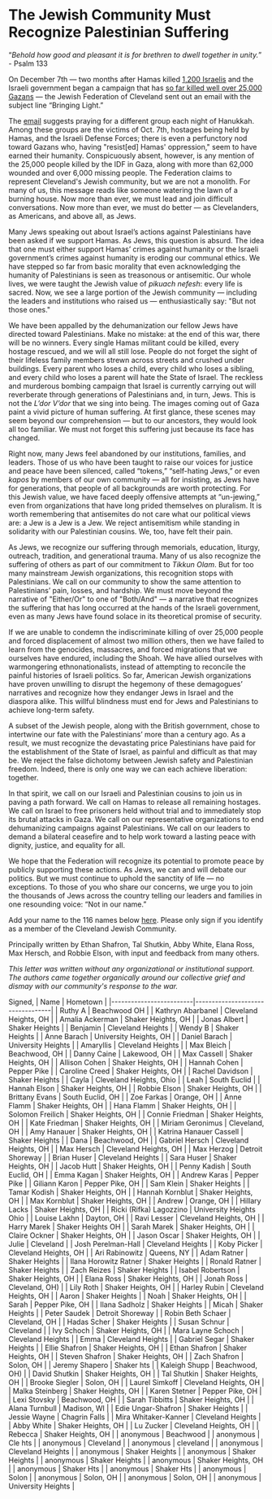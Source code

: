 # The Jewish Community Must Recognize Palestinian Suffering


“*Behold how good and pleasant it is for brethren to dwell together in unity.*” - Psalm 133

On December 7th — two months after Hamas killed [1,200 Israelis](https://www.nytimes.com/2023/11/12/world/middleeast/israel-death-toll-hamas-attack.html) and the Israeli government began a campaign that has [so far killed well over 25,000 Gazans](https://www.reuters.com/world/middle-east/death-toll-israeli-strikes-gaza-passes-25000-gaza-health-officials-say-2024-01-21/) — the Jewish Federation of Cleveland sent out an email with the subject line “Bringing Light.”

The [email](https://www.jewishcleveland.org/news/blog/bringing_light/) suggests praying for a different group each night of Hanukkah. Among these groups are the victims of Oct. 7th, hostages being held by Hamas, and the Israeli Defense Forces; there is even a perfunctory nod toward Gazans who, having "resist[ed] Hamas' oppression," seem to have earned their humanity. Conspicuously absent, however, is any mention of the 25,000 people killed by the IDF in Gaza, along with more than 62,000 wounded and over 6,000 missing people. The Federation claims to represent Cleveland's Jewish community, but we are not a monolith. For many of us, this message reads like someone watering the lawn of a burning house. Now more than ever, we must lead and join difficult conversations. Now more than ever, we must do better — as Clevelanders, as Americans, and above all, as Jews.

Many Jews speaking out about Israel’s actions against Palestinians have been asked if we support Hamas. As Jews, this question is absurd. The idea that one must either support Hamas’ crimes against humanity or the Israeli government’s crimes against humanity is eroding our communal ethics. We have stepped so far from basic morality that even acknowledging the humanity of Palestinians is seen as treasonous or antisemitic. Our whole lives, we were taught the Jewish value of *pikuach nefesh*: every life is sacred. Now, we see a large portion of the Jewish community — including the leaders and institutions who raised us — enthusiastically say: "But not those ones." 

We have been appalled by the dehumanization our fellow Jews have directed toward Palestinians. Make no mistake: at the end of this war, there will be no winners. Every single Hamas militant could be killed, every hostage rescued, and we will all still lose. People do not forget the sight of their lifeless family members strewn across streets and crushed under buildings. Every parent who loses a child, every child who loses a sibling, and every child who loses a parent will hate the State of Israel. The reckless and murderous bombing campaign that Israel is currently carrying out will reverberate through generations of Palestinians and, in turn, Jews. This is not the *L’dor V’dor* that we sing into being. The images coming out of Gaza paint a vivid picture of human suffering. At first glance, these scenes may seem beyond our comprehension — but to our ancestors, they would look all too familiar. We must not forget this suffering just because its face has changed.

Right now, many Jews feel abandoned by our institutions, families, and leaders. Those of us who have been taught to raise our voices for justice and peace have been silenced, called “tokens,” “self-hating Jews,” or even *kapos* by members of our own community — all for insisting, as Jews have for generations, that people of all backgrounds are worth protecting. For this Jewish value, we have faced deeply offensive attempts at “un-jewing,” even from organizations that have long prided themselves on pluralism. It is worth remembering that antisemites do not care what our political views are: a Jew is a Jew is a Jew. We reject antisemitism while standing in solidarity with our Palestinian cousins. We, too, have felt their pain.

As Jews, we recognize our suffering through memorials, education, liturgy, outreach, tradition, and generational trauma. Many of us also recognize the suffering of others as part of our commitment to *Tikkun Olam*. But for too many mainstream Jewish organizations, this recognition stops with Palestinians. We call on our community to show the same attention to Palestinians’ pain, losses, and hardship. We must move beyond the narrative of "Either/Or" to one of "Both/And" — a narrative that recognizes the suffering that has long occurred at the hands of the Israeli government, even as many Jews have found solace in its theoretical promise of security.

If we are unable to condemn the indiscriminate killing of over 25,000 people and forced displacement of almost two million others, then we have failed to learn from the genocides, massacres, and forced migrations that we ourselves have endured, including the Shoah. We have allied ourselves with warmongering ethnonationalists, instead of attempting to reconcile the painful histories of Israeli politics. So far, American Jewish organizations have proven unwilling to disrupt the hegemony of these demagogues’ narratives and recognize how they endanger Jews in Israel and the diaspora alike. This willful blindness must end for Jews and Palestinians to achieve long-term safety.

A subset of the Jewish people, along with the British government, chose to intertwine our fate with the Palestinians’ more than a century ago. As a result, we must recognize the devastating price Palestinians have paid for the establishment of the State of Israel, as painful and difficult as that may be. We reject the false dichotomy between Jewish safety and Palestinian freedom. Indeed, there is only one way we can each achieve liberation: together.

In that spirit, we call on our Israeli and Palestinian cousins to join us in paving a path forward. We call on Hamas to release all remaining hostages. We call on Israel to free prisoners held without trial and to immediately stop its brutal attacks in Gaza. We call on our representative organizations to end dehumanizing campaigns against Palestinians. We call on our leaders to demand a bilateral ceasefire and to help work toward a lasting peace with dignity, justice, and equality for all.

We hope that the Federation will recognize its potential to promote peace by publicly supporting these actions. As Jews, we can and will debate our politics. But we must continue to uphold the sanctity of life — no exceptions. To those of you who share our concerns, we urge you to join the thousands of Jews across the country telling our leaders and families in one resounding voice: “Not in our name.”  

Add your name to the 116 names below [here](https://docs.google.com/forms/d/e/1FAIpQLSc6N84YPxTcUhnXVO90urALeIatt25OgEnM0Cclw6Xa64W8YQ/viewform). Please only sign if you identify as a member of the Cleveland Jewish Community.

Principally written by Ethan Shafron, Tal Shutkin, Abby White, Elana Ross, Max Hersch, and Robbie Elson, with input and feedback from many others.

*This letter was written without any organizational or institutional support. The authors came together organically around our collective grief and dismay with our community's response to the war.*

Signed,
| Name                    | Hometown                         |
|-------------------------|----------------------------------|
| Ruthy A                 | Beachwood OH                     |
| Kathryn Abarbanel       | Cleveland Heights, OH            |
| Amalia Ackerman         | Shaker Heights, OH               |
| Jonas Albert            | Shaker Heights                   |
| Benjamin                | Cleveland Heights                |
| Wendy B                 | Shaker Heights                   |
| Anne Barach             | University Heights, OH           |
| Daniel Barach           | University Heights               |
| Amaryllis               | Cleveland Heights                |
| Max Bleich              | Beachwood, OH                    |
| Danny Caine             | Lakewood, OH                     |
| Max Cassell             | Shaker Heights, OH               |
| Allison Cohen           | Shaker Heights, OH               |
| Hannah Cohen            | Pepper Pike                      |
| Caroline Creed          | Shaker Heights, OH               |
| Rachel Davidson         | Shaker Heights                   |
| Cayla                   | Cleveland Heights, Ohio          |
| Leah                    | South Euclid                     |
| Hannah Elson            | Shaker Heights, OH               |
| Robbie Elson            | Shaker Heights, OH               |
| Brittany Evans          | South Euclid, OH                 |
| Zoe Farkas              | Orange, OH                       |
| Anne Flamm              | Shaker Heights, OH               |
| Hana Flamm              | Shaker Heights, OH               |
| Solomon Freilich        | Shaker Heights, OH               |
| Connie Friedman         | Shaker Heights, OH               |
| Kate Friedman           | Shaker Heights, OH               |
| Miriam Geronimus        | Cleveland, OH                    |
| Amy Hanauer             | Shaker Heights, OH               |
| Katrina Hanauer Cassell | Shaker Heights                   |
| Dana                    | Beachwood, OH                    |
| Gabriel Hersch          | Cleveland Heights, OH            |
| Max Hersch              | Cleveland Heights, OH            |
| Max Herzog              | Detroit Shoreway                 |
| Brian Huser             | Cleveland Heights                |
| Sara Huser              | Shaker Heights, OH               |
| Jacob Hutt              | Shaker Heights, OH               |
| Penny Kadish            | South Euclid, OH                 |
| Emma Kagan              | Shaker Heights, OH               |
| Andrew Karas            | Pepper Pike                      |
| Giliann Karon           | Pepper Pike, OH                  |
| Sam Klein               | Shaker Heights                   |
| Tamar  Kodish           | Shaker Heights, OH               |
| Hannah Kornblut         | Shaker Heights, OH               |
| Max Kornblut            | Shaker Heights, OH               |
| Andrew                  | Orange, OH                       |
| Hillary Lacks           | Shaker Heights, OH               |
| Ricki (Rifka) Lagozzino | University Heights Ohio          |
| Louise Lakhn            | Dayton, OH                       |
| Ravi Lesser             | Cleveland Heights, OH            |
| Harry Marek             | Shaker Heights OH                |
| Sarah Marek             | Shaker Heights, OH               |
| Claire Ockner           | Shaker Heights, OH               |
| Jason Oscar             | Shaker Heights, OH               |
| Julie                   | Cleveland                        |
| Josh Perelman-Hall      | Cleveland Heights                |
| Koby Picker             | Cleveland Heights, OH            |
| Ari Rabinowitz          | Queens, NY                       |
| Adam Ratner             | Shaker Heights                   |
| Ilana Horowitz Ratner   | Shaker Heights                   |
| Ronald Ratner           | Shaker Heights                   |
| Zach Reizes             | Shaker Heights                   |
| Isabel Robertson        | Shaker Heights, OH               |
| Elana Ross              | Shaker Heights, OH               |
| Jonah Ross              | Cleveland, OH)                   |
| Lily Roth               | Shaker Heights, OH               |
| Harley Rubin            | Cleveland Heights, OH            |
| Aaron                   | Shaker Heights                   |
| Noah                    | Shaker Heights, OH               |
| Sarah                   | Pepper Pike, OH                  |
| Ilana Sadholz           | Shaker Heights                   |
| Micah                   | Shaker Heights                   |
| Peter Saudek            | Detroit Shoreway                 |
| Robin Beth Schaer       | Cleveland, OH                    |
| Hadas Scher             | Shaker Heights                   |
| Susan Schnur            | Cleveland                        |
| Ivy Schoch              | Shaker Heights, OH               |
| Mara Layne  Schoch      | Cleveland Heights                |
| Emma                    | Cleveland Heights                |
| Gabriel Segar           | Shaker Heights                   |
| Ellie Shafron           | Shaker Heights, OH               |
| Ethan Shafron           | Shaker Heights, OH               |
| Steven Shafron          | Shaker Heights, OH               |
| Zach Shafron            | Solon, OH                        |
| Jeremy Shapero          | Shaker hts                       |
| Kaleigh Shupp           | Beachwood, OH)                   |
| David Shutkin           | Shaker Heights, OH               |
| Tal Shutkin             | Shaker Heights, OH               |
| Brooke Siegler          | Solon, OH                        |
| Laurel Simkoff          | Cleveland Heights, OH            |
| Malka Steinberg         | Shaker Heights, OH               |
| Karen Stetner           | Pepper Pike, OH                  |
| Lexi Stovsky            | Beachwood, OH                    |
| Sarah Tibbitts          | Shaker Heights, OH               |
| Alana Turnbull          | Madison, WI                      |
| Edie Ungar-Shafron      | Shaker Heights                   |
| Jessie  Wayne           | Chagrin Falls                    |
| Mira Whitaker-Kanner    | Cleveland Heights                |
| Abby White              | Shaker Heights, OH               |
| Lu Zucker               | Cleveland Heights, OH            |
| Rebecca                 | Shaker Heights, OH               |
| anonymous               | Beachwood                        |
| anonymous               | Cle hts                          |
| anonymous               | Cleveland                        |
| anonymous               | cleveland                        |
| anonymous               | Cleveland Heights                |
| anonymous               | Shaker Heights                   |
| anonymous               | Shaker Heights                   |
| anonymous               | Shaker Heights                   |
| anonymous               | Shaker Heights, OH               |
| anonymous               | Shaker Hts                       |
| anonymous               | Shaker Hts                       |
| anonymous               | Solon                            |
| anonymous               | Solon, OH                        |
| anonymous               | Solon, OH                        |
| anonymous               | University Heights               |
